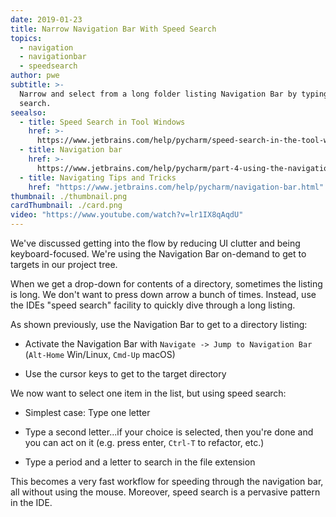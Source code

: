 ```yaml
---
date: 2019-01-23
title: Narrow Navigation Bar With Speed Search
topics:
  - navigation
  - navigationbar
  - speedsearch
author: pwe
subtitle: >-
  Narrow and select from a long folder listing Navigation Bar by typing a speed
  search.
seealso:
  - title: Speed Search in Tool Windows
    href: >-
      https://www.jetbrains.com/help/pycharm/speed-search-in-the-tool-windows.html
  - title: Navigation bar
    href: >-
      https://www.jetbrains.com/help/pycharm/part-4-using-the-navigation-bar.html
  - title: Navigating Tips and Tricks
    href: "https://www.jetbrains.com/help/pycharm/navigation-bar.html"
thumbnail: ./thumbnail.png
cardThumbnail: ./card.png
video: "https://www.youtube.com/watch?v=lr1IX8qAqdU"
---
```


We've discussed getting into the flow by reducing UI clutter and being
keyboard-focused. We're using the Navigation Bar on-demand to get to targets
in our project tree.

When we get a drop-down for contents of a directory, sometimes the listing
is long. We don't want to press down arrow a bunch of times. Instead, use
the IDEs "speed search" facility to quickly dive through a long listing.

As shown previously, use the Navigation Bar to get to a directory listing:

- Activate the Navigation Bar with
  `Navigate -> Jump to Navigation Bar` (`Alt-Home` Win/Linux,
  `Cmd-Up` macOS)

- Use the cursor keys to get to the target directory

We now want to select one item in the list, but using speed search:

- Simplest case: Type one letter

- Type a second letter...if your choice is selected, then you're done and
  you can act on it (e.g. press enter, `Ctrl-T` to refactor, etc.)

- Type a period and a letter to search in the file extension

This becomes a very fast workflow for speeding through the navigation
bar, all without using the mouse. Moreover, speed search is a pervasive
pattern in the IDE.
